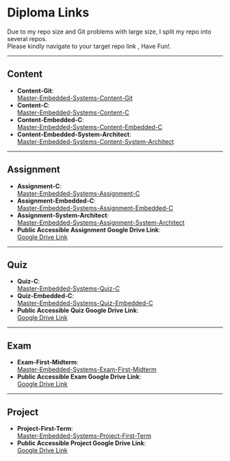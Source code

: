 # Diploma Links

Due to my repo size and Git problems with large size, I split my repo into several repos.  
Please kindly navigate to your target repo link , Have Fun!.

---

## Content

- **Content-Git**:  
  [Master-Embedded-Systems-Content-Git](https://github.com/Abdelfattahzakaria/Master-Embedded-Systems-Content-Git)
- **Content-C**:  
  [Master-Embedded-Systems-Content-C](https://github.com/Abdelfattahzakaria/Master-Embedded-Systems-Content-C)
- **Content-Embedded-C**:  
  [Master-Embedded-Systems-Content-Embedded-C](https://github.com/Abdelfattahzakaria/Master-Embedded-Systems-Content-Embedded-C)
- **Content-Embedded-System-Architect**:  
  [Master-Embedded-Systems-Content-System-Architect](https://github.com/Abdelfattahzakaria/Master-Embedded-Systems-Content-System-Architect)

---

## Assignment

- **Assignment-C**:  
  [Master-Embedded-Systems-Assignment-C](https://github.com/Abdelfattahzakaria/Master-Embedded-Systems-Assignment-C)
- **Assignment-Embedded-C**:  
  [Master-Embedded-Systems-Assignment-Embedded-C](https://github.com/Abdelfattahzakaria/Master-Embedded-Systems-Assignment-Embedded-C)
- **Assignment-System-Architect**:  
  [Master-Embedded-Systems-Assignment-System-Architect](https://github.com/Abdelfattahzakaria/Master-Embedded-Systems-Assignment-System-Architect)
- **Public Accessible Assignment Google Drive Link**:  
  [Google Drive Link](https://drive.google.com/drive/folders/1VJ3fNugiKZmyV7Mjjbs9WEK6IbX2qdA7?usp=sharing)

---

## Quiz

- **Quiz-C**:  
  [Master-Embedded-Systems-Quiz-C](https://github.com/Abdelfattahzakaria/Master-Embedded-Systems-Quiz-C)
- **Quiz-Embedded-C**:  
  [Master-Embedded-Systems-Quiz-Embedded-C](https://github.com/Abdelfattahzakaria/Master-Embedded-Systems-Quiz-Embedded-C)
- **Public Accessible Quiz Google Drive Link**:  
  [Google Drive Link](https://drive.google.com/drive/folders/1sx5Og0t-ha48jF6vv18CysTB8MdxBr8x?usp=sharing)

---

## Exam

- **Exam-First-Midterm**:  
  [Master-Embedded-Systems-Exam-First-Midterm](https://github.com/Abdelfattahzakaria/Master-Embedded-Systems-Exam-First-Midterm)
- **Public Accessible Exam Google Drive Link**:  
  [Google Drive Link](https://drive.google.com/drive/folders/1PFgZC_BdeU9qKQfqoQ0x_sOLA3bpEF__?usp=sharing)

---

## Project

- **Project-First-Term**:  
  [Master-Embedded-Systems-Project-First-Term](https://github.com/Abdelfattahzakaria/Master-Embedded-Systems-Project-First-Term)
- **Public Accessible Project Google Drive Link**:  
  [Google Drive Link](https://drive.google.com/drive/u/1/folders/1jirOFZ6uDA_o0vVhEPcNX7_VUyWUrat8)
